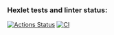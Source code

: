 ### Hexlet tests and linter status:
[![Actions Status](https://github.com/Nikimad/frontend-project-lvl2/workflows/hexlet-check/badge.svg)](https://github.com/Nikimad/frontend-project-lvl2/actions)
[![CI](https://github.com/Nikimad/frontend-project-lvl2/.github/workflows/github-actions-demo.yml/badge.svg)](https://github.com/Nikimad/frontend-project-lvl2/actions/workflows/github-actions-demo.yml)
